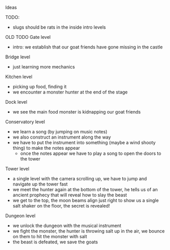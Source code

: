 Ideas

TODO:
- slugs should be rats in the inside intro levels







OLD TODO
Gate level
- intro: we establish that our goat friends have gone missing in the castle

Bridge level
- just learning more mechanics

Kitchen level
- picking up food, finding it
- we encounter a monster hunter at the end of the stage

Dock level
- we see the main food monster is kidnapping our goat friends

Conservatory level
- we learn a song (by jumping on music notes)
- we also construct an instrument along the way
- we have to put the instrument into something (maybe a wind shooty thing) to make the notes appear
    - once the notes appear we have to play a song to open the doors to the tower

Tower level
- a single level with the camera scrolling up, we have to jump and navigate up the tower fast
- we meet the hunter again at the bottom of the tower, he tells us of an ancient prophecy that will reveal how to slay the beast
- we get to the top, the moon beams align just right to show us a single salt shaker on the floor, the secret is revealed!

Dungeon level
- we unlock the dungeon with the musical instrument
- we fight the monster, the hunter is throwing salt up in the air, we bounce on them to hit the monster with salt
-  the beast is defeated, we save the goats